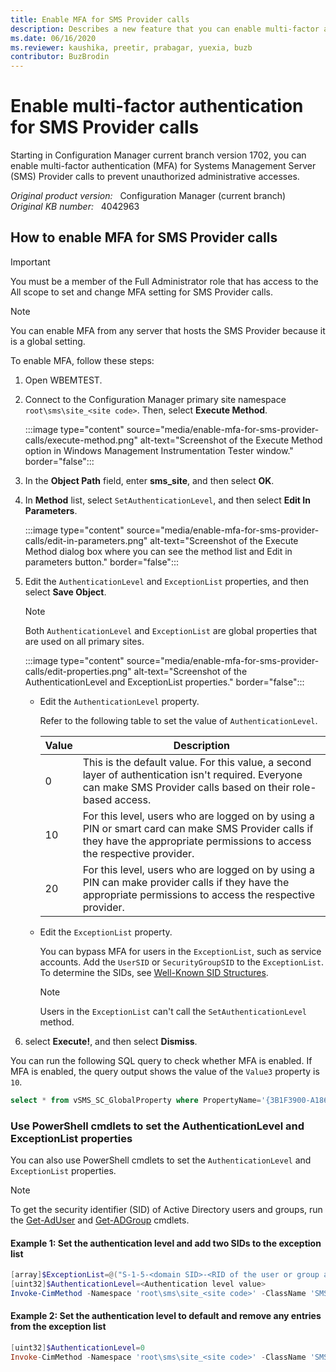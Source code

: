 ```yaml
---
title: Enable MFA for SMS Provider calls
description: Describes a new feature that you can enable multi-factor authentication for SMS Provider calls to protect administrative actions.
ms.date: 06/16/2020
ms.reviewer: kaushika, preetir, prabagar, yuexia, buzb
contributor: BuzBrodin
---
```

# Enable multi-factor authentication for SMS Provider calls

Starting in Configuration Manager current branch version 1702, you can enable multi-factor authentication (MFA) for Systems Management Server (SMS) Provider calls to prevent unauthorized administrative accesses.

_Original product version:_ &nbsp; Configuration Manager (current branch)  
_Original KB number:_ &nbsp; 4042963

## How to enable MFA for SMS Provider calls

> [!IMPORTANT]
> You must be a member of the Full Administrator role that has access to the All scope to set and change MFA setting for SMS Provider calls.

> [!NOTE]
> You can enable MFA from any server that hosts the SMS Provider because it is a global setting.

To enable MFA, follow these steps:

1. Open WBEMTEST.

1. Connect to the Configuration Manager primary site namespace `root\sms\site_<site code>`. Then, select **Execute Method**.

    :::image type="content" source="media/enable-mfa-for-sms-provider-calls/execute-method.png" alt-text="Screenshot of the Execute Method option in Windows Management Instrumentation Tester window." border="false":::

1. In the **Object Path** field, enter **sms_site**, and then select **OK**.

1. In **Method** list, select `SetAuthenticationLevel`, and then select **Edit In Parameters**.

    :::image type="content" source="media/enable-mfa-for-sms-provider-calls/edit-in-parameters.png" alt-text="Screenshot of the Execute Method dialog box where you can see the method list and Edit in parameters button." border="false":::

1. Edit the `AuthenticationLevel` and `ExceptionList` properties, and then select **Save Object**.

    > [!NOTE]
    > Both `AuthenticationLevel` and `ExceptionList` are global properties that are used on all primary sites.

    :::image type="content" source="media/enable-mfa-for-sms-provider-calls/edit-properties.png" alt-text="Screenshot of the AuthenticationLevel and ExceptionList properties." border="false":::

   - Edit the `AuthenticationLevel` property.

     Refer to the following table to set the value of `AuthenticationLevel`.

     |Value|Description|
     |---|---|
     |0|This is the default value. For this value, a second layer of authentication isn't required. Everyone can make SMS Provider calls based on their role-based access.|
     |10|For this level, users who are logged on by using a PIN or smart card can make SMS Provider calls if they have the appropriate permissions to access the respective provider.|
     |20|For this level, users who are logged on by using a PIN can make provider calls if they have the appropriate permissions to access the respective provider.|

   - Edit the `ExceptionList` property.

     You can bypass MFA for users in the `ExceptionList`, such as service accounts. Add the `UserSID` or `SecurityGroupSID` to the `ExceptionList`. To determine the SIDs, see [Well-Known SID Structures](/openspecs/windows_protocols/ms-dtyp/81d92bba-d22b-4a8c-908a-554ab29148ab).

     > [!NOTE]
     > Users in the `ExceptionList` can't call the `SetAuthenticationLevel` method.

1. select **Execute!**, and then select **Dismiss**.

You can run the following SQL query to check whether MFA is enabled. If MFA is enabled, the query output shows the value of the `Value3` property is `10`.

```sql
select * from vSMS_SC_GlobalProperty where PropertyName='{3B1F3900-A186-11d0-BDA9-00A0C909FDD7} Authentication'
```

### Use PowerShell cmdlets to set the AuthenticationLevel and ExceptionList properties

You can also use PowerShell cmdlets to set the `AuthenticationLevel` and `ExceptionList` properties.

> [!NOTE]
> To get the security identifier (SID) of Active Directory users and groups, run the [Get-AdUser](/powershell/module/activedirectory/get-aduser) and [Get-ADGroup](/powershell/module/activedirectory/get-adgroup) cmdlets.

#### Example 1: Set the authentication level and add two SIDs to the exception list

```powershell
[array]$ExceptionList=@("S-1-5-<domain SID>-<RID of the user or group account>","S-1-5-<domain SID>-<RID of the user or group account>")
[uint32]$AuthenticationLevel=<Authentication level value>
Invoke-CimMethod -Namespace 'root\sms\site_<site code>' -ClassName 'SMS_Site' -MethodName 'SetAuthenticationLevel' -Arguments @{AuthenticationLevel=$AuthenticationLevel;ExceptionList=$ExceptionList}
```

#### Example 2: Set the authentication level to default and remove any entries from the exception list

```powershell
[uint32]$AuthenticationLevel=0
Invoke-CimMethod -Namespace 'root\sms\site_<site code>' -ClassName 'SMS_Site' -MethodName 'SetAuthenticationLevel' -Arguments @{AuthenticationLevel=$AuthenticationLevel}
```
